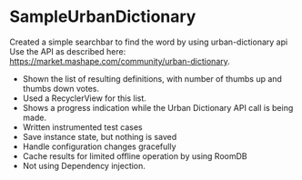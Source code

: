 # SampleUrbanDictionary

Created a simple searchbar to find the word by using urban-dictionary api Use the API as described 
here: https://market.mashape.com/community/urban-dictionary.

* Shown the list of resulting definitions, with number of thumbs up and thumbs down votes. 
* Used a RecyclerView for this list.
* Shows a progress indication while the Urban Dictionary API call is being made.
* Written instrumented test cases
* Save instance state, but nothing is saved
* Handle configuration changes gracefully
* Cache results for limited offline operation by using RoomDB
* Not using Dependency injection.

